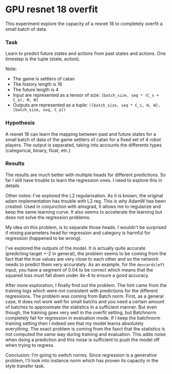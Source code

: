 # GPU resnet 18 overfit

This experiment explore the capacity of a resnet 18 to completely overfit a small batch of data.

### Task
Learn to predict future states and actions from past states and actions.
One timestep is the tuple (state, action).

Note:
- The game is settlers of catan
- The history length is 16
- The future length is 4
- Input are represented as a tensor of size: `[batch_size, seq * (C_s + C_a), H, W]`
- Outputs are represented as a tuple: `([batch_size, seq * C_s, H, W], [batch_size, seq, C_a])`

### Hypothesis
A resnet 18 can learn the mapping between past and future states for a small batch of data of the game settlers of catan for a fixed set of 4 robot players. The output is separated, taking into accounts the differents types (categorical, binary, float, etc.)

### Results
The results are much better with multiple heads for different predictions. So far I still have trouble to learn the regression ones. I need to explore this in details

Other notes:
I've explored the L2 regularisation. As it is known, the original adam implementation has trouble with L2 reg. This is why AdamW has been created. Used in conjunction with amsgrad, it allows me to regularize and keep the same learning curve. It also seems to accelerate the learning but does not solve the regression problems.

My idea on this problem, is to separate those heads. I wouldn't be surprised if mixing parameters head for regression and category is harmful for regression (happened to be wrong).

I've explored the outputs of the model. It is actually quite accurate (predicting target +-2 in general), the problem seems to be coming from the fact that the true values are very close to each other and so the network needs to predict them very accurately.
As an example, for the `devcardsleft` input, you have a segment of 0.04 to be correct which means that the squared loss must fall down under 4e-4 to ensure a good accuracy.

After more exploration, I finally find out the problem. The hint came from the training logs which were not consistent with predictions for the different regressions. The problem was coming from Batch norm.
First, as a general case, tt does not work well for small batchs and you need a certain amount of batches to approximate the statistics in a sufficient manner.
But even though, the training goes very well in the overfit setting, but Batchnorm completely fail for regression in evaluation mode. If I keep the batchnorm training setting then I indeed see that my model learns absolutely everything. The exact problem is coming from the faxct that the statistics is not computed the same way during training and evaluation. This adds noise when doing a prediction and this noise is sufficient to push the model off when trying to regress.

Conclusion: I'm going to switch norms. Since regression is a generative problem, I'll look into instance norm which has proven its capacity in the style transfer task.